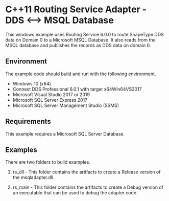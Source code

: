 # C++11 Routing Service Adapter - DDS <--> MSQL Database

This windows example uses Routing Service 6.0.0 to route ShapeType DDS data on
Domain 0 to a Microsoft MSQL Database. It also reads from the MSQL database
and publishes the records as DDS data on domain 0.

## Environment

The example code should build and run with the following environment.

- Windows 10 (x64)
- Connext DDS Professional 6.0.1 with target x64Win64VS2017
- Microsoft Visual Studio 2017 or 2019
- Microsoft SQL Server Express 2017
- Microsoft SQL Server Management Studio (SSMS)

## Requirements

This example requires a Microsoft SQL Server Database.

## Examples

There are two folders to build examples.

1. rs_dll - This folder contains the artifacts to create a Release version of
    the msqladapter.dll.

2. rs_main - This folder contains the artifacts to create a Debug version of
    an executable that can be used to debug the adapter code.


